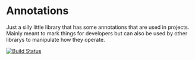 # Annotations
Just a silly little library that has some annotations that are used in projects. Mainly meant to mark things for developers but can also be used by other librarys to manipulate how they operate.

[![Build Status](https://travis-ci.org/gudenau/java-annotations.svg?branch=master)](https://travis-ci.org/gudenau/java-annotations)

